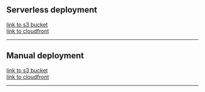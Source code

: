 ## Serverless deployment

[link to s3 bucket](http://ek-s3-rs-serverless-auto.s3-website-us-east-1.amazonaws.com/) <br/>
[link to cloudfront](http://d31z0k77iew34c.cloudfront.net/)

---

## Manual deployment

[link to s3 bucket](http://ek-s3-rs-serverless-manual.s3-website.eu-central-1.amazonaws.com/) <br/>
[link to cloudfront](http://d31z0k77iew34c.cloudfront.net/)

---
